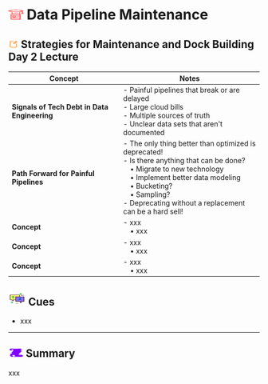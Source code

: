 # <img src="../books.svg" alt="Stack of red books with a graduation cap on top, symbolizing education and achievement, set against a plain background" width="30" height="20" /> Data Pipeline Maintenance

## <img src="../notes.svg" alt="Orange pencil lying diagonally on a white sheet of paper, representing note taking and documentation, with a clean and organized appearance" width="20" height="15" /> Strategies for Maintenance and Dock Building Day 2 Lecture

| Concept                | Notes            |
|---------------------|------------------|
| **Signals of Tech Debt in Data Engineering**  | - Painful pipelines that break or are delayed<br>- Large cloud bills <br>- Multiple sources of truth<br>- Unclear data sets that aren't documented|
| **Path Forward for Painful Pipelines**  | - The only thing better than optimized is deprecated!<br>- Is there anything that can be done? <br> &emsp;• Migrate to new technology<br> &emsp;• Implement better data modeling<br> &emsp;• Bucketing?<br> &emsp;• Sampling?<br>- Deprecating without a replacement can be a hard sell!  |
| **Concept**  | - xxx <br> &emsp;• xxx |
| **Concept**  | - xxx <br> &emsp;• xxx |
| **Concept**  | - xxx <br> &emsp;• xxx |

## <img src="../question-and-answer.svg" alt="Two speech bubbles, one with a large letter Q and the other with a large letter A, representing a question and answer exchange in a friendly and approachable style" width="35" height="28" /> Cues

- xxx

---

## <img src="../summary.svg" alt="Rolled parchment scroll with visible lines, symbolizing a summary or conclusion, placed on a neutral background" width="30" height="18" /> Summary

xxx
